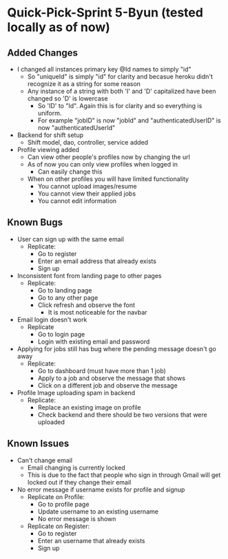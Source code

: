 # Quick-Pick-Sprint 5-Byun (tested locally as of now)

## Added Changes
- I changed all instances primary key @Id names to simply "id"
	- So "uniqueId" is simply "id" for clarity and becasue heroku didn't recognize it as a string for some reason
	- Any instance of a string with both 'I' and 'D' capitalized have been changed so 'D' is lowercase
		- So 'ID' to "Id". Again this is for clarity and so everything is uniform.
		- For example "jobID" is now "jobId" and "authenticatedUserID" is now "authenticatedUserId"
- Backend for shift setup
	- Shift model, dao, controller, service added
- Profile viewing added
	- Can view other people's profiles now by changing the url
	- As of now you can only view profiles when logged in
		- Can easily change this
	- When on other profiles you will have limited functionality
		- You cannot upload images/resume
		- You cannot view their applied jobs
		- You cannot edit information

## Known Bugs
- User can sign up with the same email
	- Replicate:
		- Go to register
		- Enter an email address that already exists
		- Sign up
- Inconsistent font from landing page to other pages
	- Replicate:
		- Go to landing page
		- Go to any other page
		- Click refresh and observe the font
			- It is most noticeable for the navbar
- Email login doesn't work
	- Replicate
		- Go to login page
		- Login with existing email and password
- Applying for jobs still has bug where the pending message doesn't go away
	- Replicate:
		- Go to dashboard (must have more than 1 job)
		- Apply to a job and observe the message that shows
		- Click on a different job and observe the message
- Profile Image uploading spam in backend
	- Replicate:
		- Replace an existing image on profile
		- Check backend and there should be two versions that were uploaded

## Known Issues
- Can't change email
	- Email changing is currently locked
	- This is due to the fact that people who sign in through Gmail will get locked out if they change their email
- No error message if username exists for profile and signup
	- Replicate on Profile:
		- Go to profile page
		- Update username to an existing username
		- No error message is shown
	- Replicate on Register:
		- Go to register
		- Enter an username that already exists
		- Sign up
